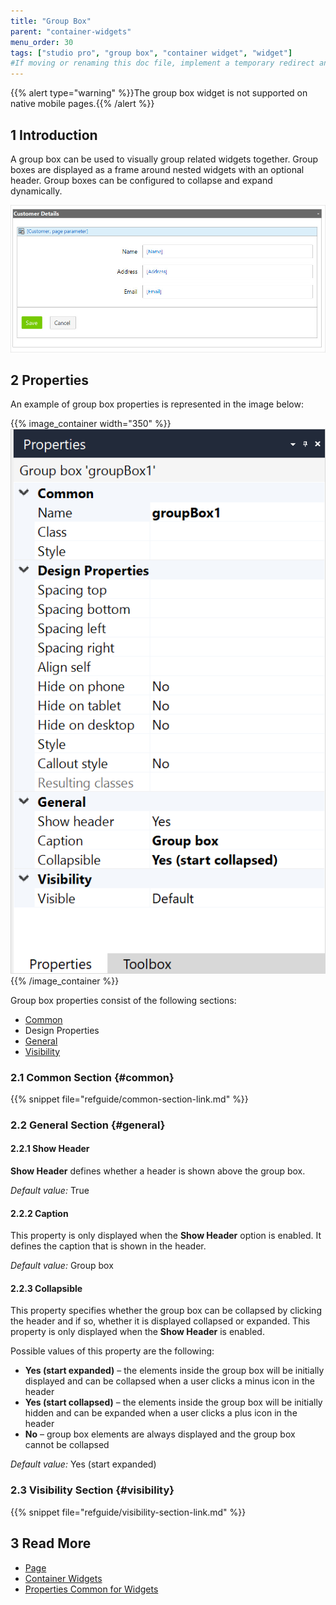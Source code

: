 ```yaml
---
title: "Group Box"
parent: "container-widgets"
menu_order: 30
tags: ["studio pro", "group box", "container widget", "widget"]
#If moving or renaming this doc file, implement a temporary redirect and let the respective team know they should update the URL in the product. See Mapping to Products for more details.
---
```


{{% alert type="warning" %}}The group box widget is not supported on native mobile pages.{{% /alert %}}

## 1 Introduction

A group box can be used to visually group related widgets together. Group boxes are displayed as a frame around nested widgets with an optional header. Group boxes can be configured to collapse and expand dynamically.

![](attachments/container-widgets/group-box.jpg)

## 2 Properties

An example of group box properties is represented in the image below:

{{% image_container width="350" %}}![Group Box Properties](attachments/container-widgets/group-box-properties.png)
{{% /image_container %}}

Group box properties consist of the following sections:

* [Common](#common)
* Design Properties
* [General](#general)
* [Visibility](#visibility)

### 2.1 Common Section {#common}

{{% snippet file="refguide/common-section-link.md" %}}

### 2.2 General Section {#general}

#### 2.2.1 Show Header

**Show Header** defines whether a header is shown above the group box. 

_Default value:_ True

#### 2.2.2 Caption

This property is only displayed when the **Show Header** option is enabled. It defines the caption that is shown in the header.

_Default value:_ Group box

#### 2.2.3 Collapsible

This property specifies whether the group box can be collapsed by clicking the header and if so, whether it is displayed collapsed or expanded. This property is only displayed when the **Show Header** is enabled.

Possible values of this property are the following:

* **Yes (start expanded)** – the elements inside the group box will be initially displayed and can be collapsed when a user clicks a minus icon in the header
* **Yes (start collapsed)** – the elements inside the group box will be initially hidden and can be expanded when a user clicks a plus icon in the header
* **No** – group box elements are always displayed and the group box cannot be collapsed

_Default value:_ Yes (start expanded)

### 2.3 Visibility Section {#visibility}

{{% snippet file="refguide/visibility-section-link.md" %}}

## 3 Read More

* [Page](page)
* [Container Widgets](container-widgets)
* [Properties Common for Widgets](common-widget-properties)


